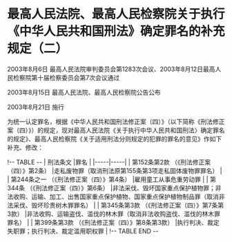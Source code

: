 # 最高人民法院、最高人民检察院关于执行《中华人民共和国刑法》确定罪名的补充规定（二）

2003年8月6日 最高人民法院审判委员会第1283次会议、2003年8月12日最高人民检察院第十届检察委员会第7次会议通过

2003年8月15日 最高人民法院、最高人民检察院公告公布

2003年8月21日 施行



为统一认定罪名，根据《中华人民共和国刑法修正案（四）》（以下简称《刑法修正案（四）》）的规定，现对最高人民法院《关于执行中华人民共和国刑法〉确定罪名的规定》、最高人民检察院《关于适用刑法分则规定的犯罪的罪名的意见》作如下补充、修改：

!-- TABLE --
| 刑法条文 |罪名 |
|-----|-----|
| 第152条第2款 （《刑法修正案（四）》第2条） |走私废物罪（取消刑法原第155条第3项走私固体废物罪罪名） |
| 第244条之一 （《刑法修正案（四）》第4条） |雇用童工从事危重劳动罪 |
| 第344条 （《刑法修正案（四）》第6条） |非法采伐、毁坏国家重点保护植物罪；非法收购、运输、加工、出售国家重点保护植物、国家重点保护植物制品罪（取消非法采伐、毁坏珍贵树木罪罪名） |
| 第345条第3款 （《刑法修正案（四）》第7条第3款） |非法收购、运输盗伐、滥伐的林木罪（取消非法收购盗伐、滥伐的林木罪罪名） |
| 第399条第3款 （《刑法修正案（四）》第8条第3款） |执行判决、裁定失职罪；执行判决、裁定滥用职权罪 |
!-- TABLE END --

